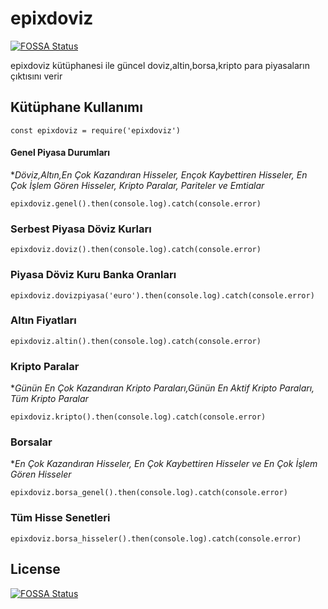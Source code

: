 # epixdoviz
[![FOSSA Status](https://app.fossa.com/api/projects/git%2Bgithub.com%2Fepixsoftnet%2Fepixdoviz.svg?type=shield)](https://app.fossa.com/projects/git%2Bgithub.com%2Fepixsoftnet%2Fepixdoviz?ref=badge_shield)


epixdoviz kütüphanesi ile güncel doviz,altin,borsa,kripto para piyasaların çıktısını verir

## Kütüphane Kullanımı
    const epixdoviz = require('epixdoviz')


#### Genel Piyasa Durumları 
**Döviz,Altın,En Çok Kazandıran Hisseler, Ençok Kaybettiren Hisseler, En Çok İşlem Gören Hisseler, Kripto Paralar, Pariteler ve Emtialar*

    epixdoviz.genel().then(console.log).catch(console.error)

### Serbest Piyasa Döviz Kurları
    epixdoviz.doviz().then(console.log).catch(console.error)

### Piyasa Döviz Kuru Banka Oranları
    epixdoviz.dovizpiyasa('euro').then(console.log).catch(console.error)

### Altın Fiyatları
    epixdoviz.altin().then(console.log).catch(console.error)

### Kripto Paralar
**Günün En Çok Kazandıran Kripto Paraları,Günün En Aktif Kripto Paraları, Tüm Kripto Paralar*

    epixdoviz.kripto().then(console.log).catch(console.error)

### Borsalar
**En Çok Kazandıran Hisseler, En Çok Kaybettiren Hisseler ve En Çok İşlem Gören Hisseler*

    epixdoviz.borsa_genel().then(console.log).catch(console.error)

### Tüm Hisse Senetleri
    epixdoviz.borsa_hisseler().then(console.log).catch(console.error)

## License
[![FOSSA Status](https://app.fossa.com/api/projects/git%2Bgithub.com%2Fepixsoftnet%2Fepixdoviz.svg?type=large)](https://app.fossa.com/projects/git%2Bgithub.com%2Fepixsoftnet%2Fepixdoviz?ref=badge_large)
